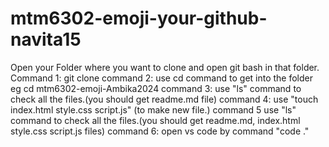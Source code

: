# mtm6302-emoji-your-github-navita15
Open your Folder where you want to clone and open git bash in that folder. Command 1: git clone  command 2: use cd command to get into the folder eg cd mtm6302-emoji-Ambika2024 command 3: use "ls" command to check all the files.(you should get readme.md file) command 4: use "touch index.html style.css script.js" (to make new file.) command 5 use "ls" command to check all the files.(you should get readme.md, index.html style.css script.js files) command 6: open vs code by command "code ."
